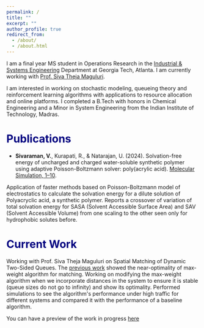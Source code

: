 ```yaml
---
permalink: /
title: ""
excerpt: ""
author_profile: true
redirect_from: 
  - /about/
  - /about.html
---
```


I am a final year MS student in Operations Research in the [Industrial & Systems Engineering](https://www.isye.gatech.edu/) Department at Georgia Tech, Atlanta. I am currently working with [Prof. Siva Theja Maguluri](https://sites.google.com/site/sivatheja/).

I am interested in working on stochastic modeling, queueing theory and reinforcement learning algorithms with applications to resource allocation and online platforms. I completed a B.Tech with honors in Chemical Engineering and a Minor in System Engineering from the Indian Institute of Technology, Madras. 


# <span style="color:navy;">Publications</span>
* <b>Sivaraman, V.</b>, Kurapati, R., & Natarajan, U. (2024). Solvation-free energy of uncharged and charged water-soluble synthetic
polymer using adaptive Poisson-Boltzmann solver: poly(acrylic acid). [Molecular Simulation, 1–10](https://doi.org/10.1080/08927022.2024.2439623).

Application of faster methods based on Poisson-Boltzmann model of electrostatics to calculate the solvation energy for a dilute solution of Polyacryclic acid, a synthetic polymer. Reports a crossover of variation of total solvation energy for SASA (Solvent Accessible Surface Area) and SAV (Solvent Accessible Volume) from one scaling to the other seen only for hydrophobic solutes before. 

# <span style="color:navy;"> Current Work

Working with Prof. Siva Theja Maguluri on Spatial Matching of Dynamic Two-Sided Queues. The [previous work](https://arxiv.org/abs/1911.02213) showed the near-optimality of max-weight algorithm for matching. Working on modifying the max-weight algorithm when we incorporate distances in the system to ensure it is stable (queue sizes do not go to infinity) and show its optimality. Performed simulations to see the algorithm's performance under high traffic for different systems and compared it with the performance of a baseline algorithm.
 

You can have a preview of the work in progress [here]( https://drive.google.com/file/d/1cC8m16tKW4DUEIjKR9_qeQXSLuqs1uwa/view?usp=sharing)


